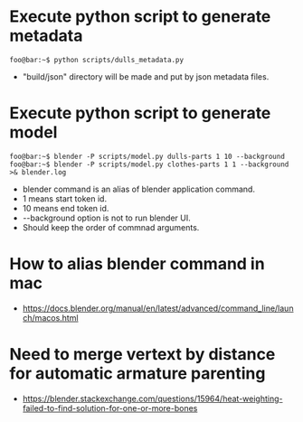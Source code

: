 # Execute python script to generate metadata

```console
foo@bar:~$ python scripts/dulls_metadata.py
```

- "build/json" directory will be made and put by json metadata files.

# Execute python script to generate model

```console
foo@bar:~$ blender -P scripts/model.py dulls-parts 1 10 --background
foo@bar:~$ blender -P scripts/model.py clothes-parts 1 1 --background >& blender.log
```

- blender command is an alias of blender application command.
- 1 means start token id.
- 10 means end token id.
- --background option is not to run blender UI.
- Should keep the order of commnad arguments.

# How to alias blender command in mac

- https://docs.blender.org/manual/en/latest/advanced/command_line/launch/macos.html

# Need to merge vertext by distance for automatic armature parenting

- https://blender.stackexchange.com/questions/15964/heat-weighting-failed-to-find-solution-for-one-or-more-bones
